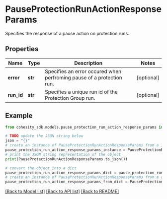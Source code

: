 # PauseProtectionRunActionResponseParams

Specifies the response of a pause action on protection runs.

## Properties

Name | Type | Description | Notes
------------ | ------------- | ------------- | -------------
**error** | **str** | Specifies an error occured when perfroming pause of a protection run. | [optional] 
**run_id** | **str** | Specifies a unique run id of the Protection Group run. | [optional] 

## Example

```python
from cohesity_sdk.models.pause_protection_run_action_response_params import PauseProtectionRunActionResponseParams

# TODO update the JSON string below
json = "{}"
# create an instance of PauseProtectionRunActionResponseParams from a JSON string
pause_protection_run_action_response_params_instance = PauseProtectionRunActionResponseParams.from_json(json)
# print the JSON string representation of the object
print(PauseProtectionRunActionResponseParams.to_json())

# convert the object into a dict
pause_protection_run_action_response_params_dict = pause_protection_run_action_response_params_instance.to_dict()
# create an instance of PauseProtectionRunActionResponseParams from a dict
pause_protection_run_action_response_params_from_dict = PauseProtectionRunActionResponseParams.from_dict(pause_protection_run_action_response_params_dict)
```
[[Back to Model list]](../README.md#documentation-for-models) [[Back to API list]](../README.md#documentation-for-api-endpoints) [[Back to README]](../README.md)


